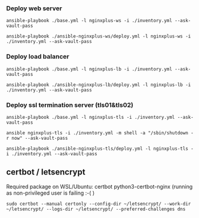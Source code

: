 
### Deploy web server
`ansible-playbook ./base.yml -l nginxplus-ws -i ./inventory.yml --ask-vault-pass`

`ansible-playbook ./ansible-nginxplus-ws/deploy.yml -l nginxplus-ws -i ./inventory.yml --ask-vault-pass`


### Deploy load balancer
`ansible-playbook ./base.yml -l nginxplus-lb -i ./inventory.yml --ask-vault-pass`

`ansible-playbook ./ansible-nginxplus-lb/deploy.yml -l nginxplus-lb -i ./inventory.yml --ask-vault-pass`

### Deploy ssl termination server (tls01&tls02)
`ansible-playbook ./base.yml -l nginxplus-tls -i ./inventory.yml --ask-vault-pass`

`ansible nginxplus-tls -i ./inventory.yml -m shell -a "/sbin/shutdown -r now" --ask-vault-pass`

`ansible-playbook ./ansible-nginxplus-tls/deploy.yml -l nginxplus-tls -i ./inventory.yml --ask-vault-pass`

## certbot / letsencrypt

Required package on WSL/Ubuntu: certbot python3-certbot-nginx
(running as non-privileged user is failing :-( )

`sudo certbot --manual certonly --config-dir ~/letsencrypt/ --work-dir ~/letsencrypt/ --logs-dir ~/letsencrypt/ --preferred-challenges dns`

